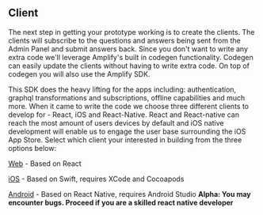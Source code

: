 ## Client

The next step in getting your prototype working is to create the clients. The clients will subscribe to the questions and answers being sent from the Admin Panel and submit answers back. Since you don't want to write any extra code we'll leverage Amplify's built in codegen functionality. Codegen can easily update the clients without having to write extra code. On top of codegen you will also use the Amplify SDK.

This SDK does the heavy lifting for the apps including: authentication, graphql transformations and subscriptions, offline capabilities and much more. When it came to write the code we choose three different clients to develop for - React, iOS and React-Native. React and React-native can reach the most amount of users devices by default and iOS native development will enable us to  engage the user base surrounding the iOS App Store. Select which client your interested in building from the three options below:

[Web](https://github.com/awslabs/aws-amplify-unicorntrivia-workshop/tree/unicorn-trivia-web-workshop) - Based on React

[iOS](https://github.com/awslabs/aws-amplify-unicorntrivia-workshop/tree/unicorn-trivia-ios-workshop) - Based on Swift, requires XCode and Cocoapods

[Android](https://github.com/awslabs/aws-amplify-unicorntrivia-workshop/tree/unicorn-trivia-react-native-workshop) - Based on React Native, requires Android Studio **Alpha: You may encounter bugs. Proceed if you are a skilled react native developer**
